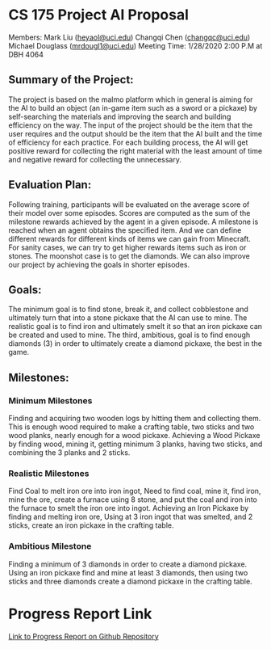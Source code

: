 # CS 175 Project AI Proposal
Members: 
Mark Liu (heyaol@uci.edu)
Changqi Chen (changqc@uci.edu)
Michael Douglass (mrdougl1@uci.edu)
Meeting Time: 1/28/2020 2:00 P.M at DBH 4064


## Summary of the Project: 
The project is based on the malmo platform which in general is aiming for the AI to build an object (an in-game item such as a sword or a pickaxe) by self-searching the materials and improving the search and building efficiency on the way. The input of the project should be the item that the user requires and the output should be the item that the AI built and the time of efficiency for each practice. For each building process, the AI will get positive reward for collecting the right material with the least amount of time and negative reward for collecting the unnecessary.


## Evaluation Plan: 
Following training, participants will be evaluated on the average score of their model over some episodes. Scores are computed as the sum of the milestone rewards achieved by the agent in a given episode. A milestone is reached when an agent obtains the specified item. And we can define different rewards for different kinds of items we can gain from Minecraft.
For sanity cases, we can try to get higher rewards items such as iron or stones. The moonshot case is to get the diamonds. We can also improve our project by achieving the goals in shorter episodes.


## Goals:
The minimum goal is to find stone, break it, and collect cobblestone and ultimately turn that into a stone pickaxe that the AI can use to mine. The realistic goal is to find iron and ultimately smelt it so that an iron pickaxe can be created and used to mine. The third, ambitious, goal is to find enough diamonds (3) in order to ultimately create a diamond pickaxe, the best in the game.


## Milestones:
### Minimum Milestones
Finding and acquiring two wooden logs by hitting them and collecting them. This is enough wood required to make a crafting table, two sticks and two wood planks, nearly enough for a wood pickaxe.
Achieving a Wood Pickaxe by finding wood, mining it, getting minimum 3 planks, having two sticks, and combining the 3 planks and 2 sticks.
### Realistic Milestones
Find Coal to melt iron ore into iron ingot, Need to find coal, mine it, find iron, mine the ore, create a furnace using 8 stone, and put the coal and iron into the furnace to smelt the iron ore into ingot.
Achieving an Iron Pickaxe by finding and melting iron ore, Using at 3 iron ingot that was smelted, and 2 sticks, create an iron pickaxe in the crafting table.
### Ambitious Milestone
Finding a minimum of 3 diamonds in order to create a diamond pickaxe. Using an iron pickaxe find and mine at least 3 diamonds, then using two sticks and three diamonds create a diamond pickaxe in the crafting table.



# Progress Report Link
[Link to Progress Report on Github Repository](https://github.com/OGMaRs/175-PROJECT-19-PUBLIC/blob/master/175ProgressReport.pdf)
